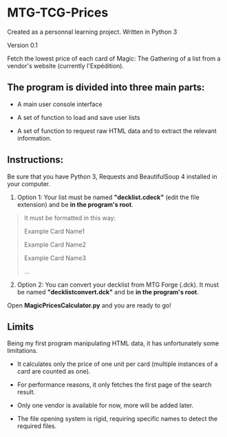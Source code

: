 # MTG-TCG-Prices

Created as a personnal learning project.
Written in Python 3

Version 0.1

Fetch the lowest price of each card of Magic: The Gathering of a list from a vendor's website (currently l'Expédition).

## The program is divided into three main parts:

* A main user console interface

* A set of function to load and save user lists

* A set of function to request raw HTML data and to extract the relevant information.


## Instructions:

Be sure that you have Python 3, Requests and BeautifulSoup 4 installed in your computer.

1. Option 1: Your list must be named **"decklist.cdeck"** (edit the file extension) and be **in the program's root**.

  >  It must be formatted in this way: 
  >
  > Example Card Name1
  >
  > Example Card Name2
  >
  > Example Card Name3
  >
  > ...

2. Option 2: You can convert your decklist from MTG Forge (.dck). It must be named **"decklistconvert.dck"** and be **in the program's root**.

Open **MagicPricesCalculator.py** and you are ready to go!

## Limits

Being my first program manipulating HTML data, it has unfortunately some limitations.

* It calculates only the price of one unit per card (multiple instances of a card are counted as one).

* For performance reasons, it only fetches the first page of the search result.

* Only one vendor is available for now, more will be added later.

* The file opening system is rigid, requiring specific names to detect the required files.
